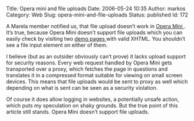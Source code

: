 Title: Opera mini and file uploads
Date: 2006-05-24 10:35
Author: markos
Category: Web
Slug: opera-mini-and-file-uploads
Status: published
Id: 172

<div>
 <p>
  A Marela member notified us, that file upload doesn’t work in
  <a href="http://www.opera.com/products/mobile/operamini/">
   Opera Mini
  </a>
  . It’s true, because Opera Mini doesn’t support file uploads which you can easily check by visiting two
  <a href="http://markos.gaivo.net/examples/inputfile/index.html">
   demo pages
  </a>
  with valid XHTML. You shouldn’t see a file input element on either of them.
 </p>
 <p>
  I believe (but as an outsider obviously can’t prove) it lacks upload support for security reasons. Every web request handled by Opera Mini gets transported over a proxy, which fetches the page in questions and translates it in a compressed format suitable for viewing on small screen devices. This means that file uploads would be sent to proxy as well which depending on what is sent can be seen as a security violation.
 </p>
 <p>
  Of course it does allow logging in websites, a potentially unsafe action, which puts my speculation on shaky grounds. But the true point of this article still stands. Opera Mini doesn’t support file uploads.
 </p>
</div>

